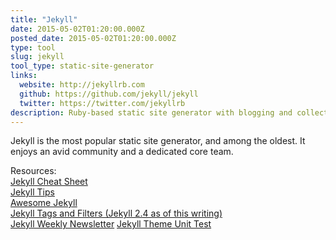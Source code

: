 ```yaml
---
title: "Jekyll"
date: 2015-05-02T01:20:00.000Z
posted_date: 2015-05-02T01:20:00.000Z
type: tool
slug: jekyll
tool_type: static-site-generator
links:
  website: http://jekyllrb.com
  github: https://github.com/jekyll/jekyll
  twitter: https://twitter.com/jekyllrb
description: Ruby-based static site generator with blogging and collections
---
```

Jekyll is the most popular static site generator, and among the oldest. It enjoys an avid community and a dedicated core team.

Resources:  
[Jekyll Cheat Sheet](http://cheat.jekyll.tips/)  
[Jekyll Tips](http://jekyll.tips/)  
[Awesome Jekyll](https://github.com/planetjekyll/awesome-jekyll)  
[Jekyll Tags and Filters (Jekyll 2.4 as of this writing)](http://jekyll.pygmeeweb.com/tests/)  
[Jekyll Weekly Newsletter](http://jekyllweekly.com/)
[Jekyll Theme Unit Test](https://github.com/mmistakes/jekyll-theme-unit-test)
